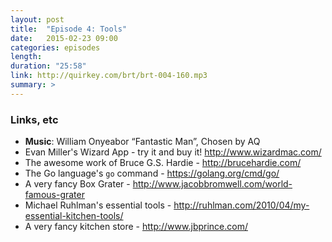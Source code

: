 ```yaml
---
layout: post
title:  "Episode 4: Tools"
date:   2015-02-23 09:00
categories: episodes
length: 
duration: "25:58"
link: http://quirkey.com/brt/brt-004-160.mp3
summary: >
---
```

<!-- more -->

### Links, etc

* <strong>Music</strong>: William Onyeabor “Fantastic Man”, Chosen by AQ 
* Evan Miller's Wizard App - try it and buy it! http://www.wizardmac.com/
* The awesome work of Bruce G.S. Hardie - http://brucehardie.com/
* The Go language's `go` command - https://golang.org/cmd/go/
* A very fancy Box Grater - http://www.jacobbromwell.com/world-famous-grater
* Michael Ruhlman's essential tools - http://ruhlman.com/2010/04/my-essential-kitchen-tools/
* A very fancy kitchen store - http://www.jbprince.com/
